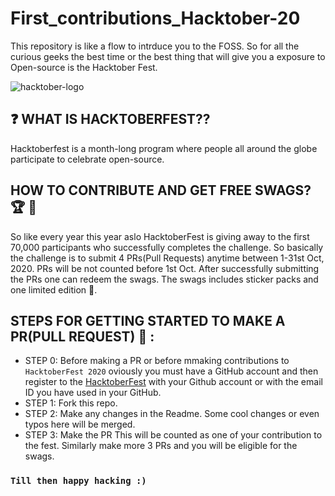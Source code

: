 # First_contributions_Hacktober-20
This repository is like a flow to intrduce you to the FOSS. So for all the curious geeks the best time or the best thing that will give you a exposure to Open-source is the Hacktober Fest.


![hacktober-logo](https://miro.medium.com/max/3200/1*O3MG49UiyzNvQrY9qpmFpA.png)
##  :question: WHAT IS HACKTOBERFEST??
Hacktoberfest is a month-long program where people all around the globe participate to celebrate open-source.

## HOW TO CONTRIBUTE AND GET FREE SWAGS? :trophy: :shirt:
So like every year this year aslo HacktoberFest is giving away to the first 70,000 participants who successfully completes the challenge. So basically the challenge is to submit 4 PRs(Pull Requests) anytime between 1-31st Oct, 2020. PRs will be not counted before 1st Oct. After successfully submitting the PRs one can redeem the swags. The swags includes sticker packs and one limited edition :shirt:.

## STEPS FOR GETTING STARTED TO MAKE A PR(PULL REQUEST) :rocket: :
* STEP 0: Before making a PR or before mmaking contributions to ```HacktoberFest 2020``` oviously you must have a GitHub account and then register to the [HacktoberFest](https://hacktoberfest.digitalocean.com/) with your Github account or with the email ID you have used in your GitHub.
* STEP 1: Fork this repo.
* STEP 2: Make any changes in the Readme. Some cool changes or even typos here will be merged.
* STEP 3: Make the PR
This will be counted as one of your contribution to the fest.
Similarly make more 3 PRs and you will be eligible for the swags.

### ```Till then happy hacking :)```
